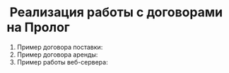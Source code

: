 #  Реализация работы с договорами на Пролог

1. Пример договора поставки: 
2. Пример договора аренды:
3. Пример работы веб-сервера:
